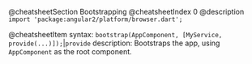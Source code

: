 @cheatsheetSection
Bootstrapping
@cheatsheetIndex 0
@description
`import 'package:angular2/platform/browser.dart';`

@cheatsheetItem
syntax:
`bootstrap​(AppComponent, [MyService, provide(...)]);`|`provide`
description:
Bootstraps the app, using `AppComponent` as the root component.
